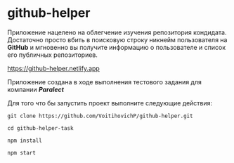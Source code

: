 # github-helper
Приложение нацелено на облегчение изучения репозитория кондидата. Достаточно просто вбить в поисковую строку никнейм пользователя на **GitHub** и мгновенно вы получите информацию о пользователе и список его публичных репозиториев.

https://github-helper.netlify.app

Приложение создана в ходе выполнения тестового задания для компании ***Paralect***

Для того что бы запустить проект выполните следующие действия:

`git clone https://github.com/VoitihovichP/github-helper.git`

`cd github-helper-task`

`npm install`

`npm start`

